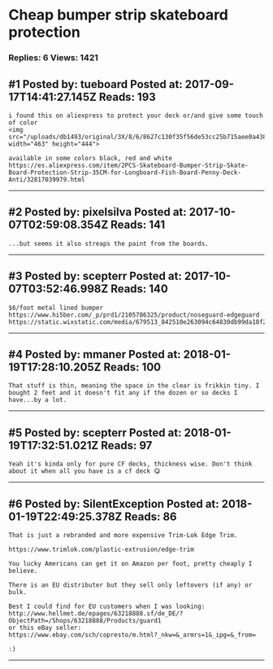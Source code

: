 # Cheap bumper strip skateboard protection

### Replies: 6 Views: 1421

## \#1 Posted by: tueboard Posted at: 2017-09-17T14:41:27.145Z Reads: 193

```
i found this on aliexpress to protect your deck or/and give some touch of color
<img src="/uploads/db1493/original/3X/8/6/8627c130f35f56de53cc25b715aee0a4388d9c77.png" width="463" height="444">

available in some colors black, red and white
https://es.aliexpress.com/item/2PCS-Skateboard-Bumper-Strip-Skate-Board-Protection-Strip-35CM-for-Longboard-Fish-Board-Penny-Deck-Anti/32817039979.html
```

---
## \#2 Posted by: pixelsilva Posted at: 2017-10-07T02:59:08.354Z Reads: 141

```
...but seems it also streaps the paint from the boards.
```

---
## \#3 Posted by: scepterr Posted at: 2017-10-07T03:52:46.998Z Reads: 140

```
$6/foot metal lined bumper
https://www.hi5ber.com/_p/prd1/2105786325/product/noseguard-edgeguard
https://static.wixstatic.com/media/679513_842510e263094c64830db99da18f20c2.png/v1/fill/w_468,h_372,al_c,lg_1/679513_842510e263094c64830db99da18f20c2.png
```

---
## \#4 Posted by: mmaner Posted at: 2018-01-19T17:28:10.205Z Reads: 100

```
That stuff is thin, meaning the space in the clear is frikkin tiny. I bought 2 feet and it doesn't fit any if the dozen or so decks I have...by a lot.
```

---
## \#5 Posted by: scepterr Posted at: 2018-01-19T17:32:51.021Z Reads: 97

```
Yeah it's kinda only for pure CF decks, thickness wise. Don't think about it when all you have is a cf deck 😋
```

---
## \#6 Posted by: SilentException Posted at: 2018-01-19T22:49:25.378Z Reads: 86

```
That is just a rebranded and more expensive Trim-Lok Edge Trim.

https://www.trimlok.com/plastic-extrusion/edge-trim

You lucky Americans can get it on Amazon per foot, pretty cheaply I believe.

There is an EU distributer but they sell only leftovers (if any) or bulk.

Best I could find for EU customers when I was looking:
http://www.hellmet.de/epages/63218888.sf/de_DE/?ObjectPath=/Shops/63218888/Products/guard1
or this eBay seller:
https://www.ebay.com/sch/copresto/m.html?_nkw=&_armrs=1&_ipg=&_from=

:)
```

---
